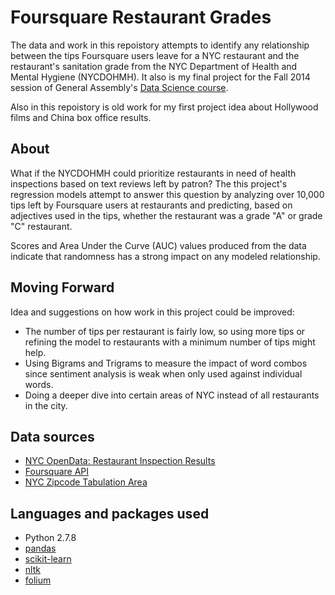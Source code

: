 # Foursquare Restaurant Grades

The data and work in this repoistory attempts to identify any relationship between the tips Foursquare users leave for a NYC restaurant and the restaurant's sanitation grade from the NYC Department of Health and Mental Hygiene (NYCDOHMH). It also is my final project for the Fall 2014 session of General Assembly's [Data Science course](https://generalassemb.ly/education/data-science/). 

Also in this repoistory is old work for my first project idea about Hollywood films and China box office results.

## About

What if the NYCDOHMH could prioritize restaurants in need of health inspections based on text reviews left by patron? The this project's regression models attempt to answer this question by analyzing over 10,000 tips left by Foursquare users at restaurants and predicting, based on adjectives used in the tips, whether the restaurant was a grade "A" or grade "C" restaurant.

Scores and Area Under the Curve (AUC) values produced from the data indicate that randomness has a strong impact on any modeled relationship.

## Moving Forward

Idea and suggestions on how work in this project could be improved:

- The number of tips per restaurant is fairly low, so using more tips or refining the model to restaurants with a minimum number of tips might help.
- Using Bigrams and Trigrams to measure the impact of word combos since sentiment analysis is weak when only used against individual words.
- Doing a deeper dive into certain areas of NYC instead of all restaurants in the city.

## Data sources

- [NYC OpenData: Restaurant Inspection Results](https://nycopendata.socrata.com/Health/DOHMH-New-York-City-Restaurant-Inspection-Results/xx67-kt59?)
- [Foursquare API](https://developer.foursquare.com/)
- [NYC Zipcode Tabulation Area](http://data.nycprepared.org/dataset/nyc-zip-code-tabulation-areas)

## Languages and packages used

- Python 2.7.8
- [pandas](https://github.com/pydata/pandas)
- [scikit-learn](https://github.com/scikit-learn/scikit-learn)
- [nltk](https://github.com/nltk/nltk)
- [folium](https://github.com/wrobstory/folium)